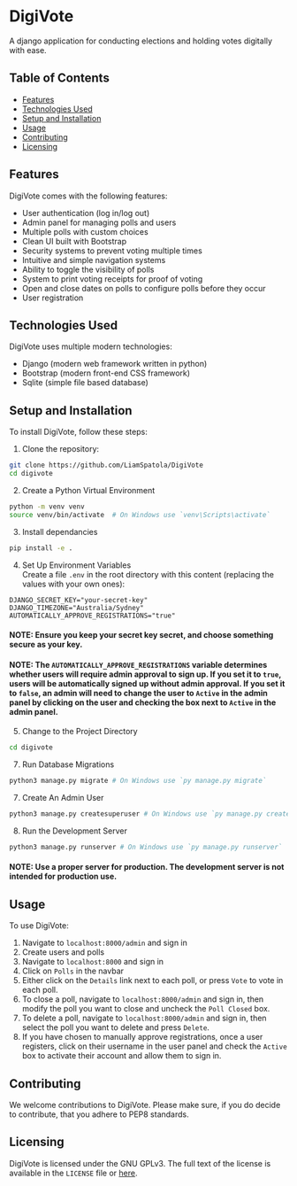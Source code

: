 # DigiVote
A django application for conducting elections and holding votes digitally with ease.

## Table of Contents
- [Features](#features)
- [Technologies Used](#technologies-used)
- [Setup and Installation](#setup-and-installation)
- [Usage](#usage)
- [Contributing](#contributing)
- [Licensing](#license)

## Features
DigiVote comes with the following features:
- User authentication (log in/log out)
- Admin panel for managing polls and users
- Multiple polls with custom choices
- Clean UI built with Bootstrap
- Security systems to prevent voting multiple times
- Intuitive and simple navigation systems
- Ability to toggle the visibility of polls
- System to print voting receipts for proof of voting
- Open and close dates on polls to configure polls before they occur
- User registration

## Technologies Used
DigiVote uses multiple modern technologies:
- Django (modern web framework written in python)
- Bootstrap (modern front-end CSS framework)
- Sqlite (simple file based database)

## Setup and Installation
To install DigiVote, follow these steps:

1. Clone the repository:
```bash
git clone https://github.com/LiamSpatola/DigiVote
cd digivote
```

2. Create a Python Virtual Environment
```bash
python -m venv venv
source venv/bin/activate  # On Windows use `venv\Scripts\activate`
```

3. Install dependancies
```bash
pip install -e .
```

4. Set Up Environment Variables
<br>Create a file `.env` in the root directory with this content (replacing the values with your own ones):
```env
DJANGO_SECRET_KEY="your-secret-key"
DJANGO_TIMEZONE="Australia/Sydney"
AUTOMATICALLY_APPROVE_REGISTRATIONS="true"
```
#### NOTE: Ensure you keep your secret key secret, and choose something secure as your key.
#### NOTE: The `AUTOMATICALLY_APPROVE_REGISTRATIONS` variable determines whether users will require admin approval to sign up. If you set it to `true`, users will be automatically signed up without admin approval. If you set it to `false`, an admin will need to change the user to `Active` in the admin panel by clicking on the user and checking the box next to `Active` in the admin panel.

5. Change to the Project Directory
```bash
cd digivote
```

7. Run Database Migrations
```bash
python3 manage.py migrate # On Windows use `py manage.py migrate`
```

7. Create An Admin User
```bash
python3 manage.py createsuperuser # On Windows use `py manage.py createsuperuser`
```

8. Run the Development Server
```bash
python3 manage.py runserver # On Windows use `py manage.py runserver`
```

#### NOTE: Use a proper server for production. The development server is not intended for production use.

## Usage
To use DigiVote:

1. Navigate to `localhost:8000/admin` and sign in
2. Create users and polls
3. Navigate to `localhost:8000` and sign in
4. Click on `Polls` in the navbar
5. Either click on the `Details` link next to each poll, or press `Vote` to vote in each poll.
6. To close a poll, navigate to `localhost:8000/admin` and sign in, then modify the poll you want to close and uncheck the `Poll Closed` box.
7. To delete a poll, navigate to `localhost:8000/admin` and sign in, then select the poll you want to delete and press `Delete`.
8. If you have chosen to manually approve registrations, once a user registers, click on their username in the user panel and check the `Active` box to activate their account and allow them to sign in.

## Contributing
We welcome contributions to DigiVote. Please make sure, if you do decide to contribute, that you adhere to PEP8 standards.

## Licensing
DigiVote is licensed under the GNU GPLv3. The full text of the license is available in the `LICENSE` file or [here](https://www.gnu.org/licenses/gpl-3.0.txt).
